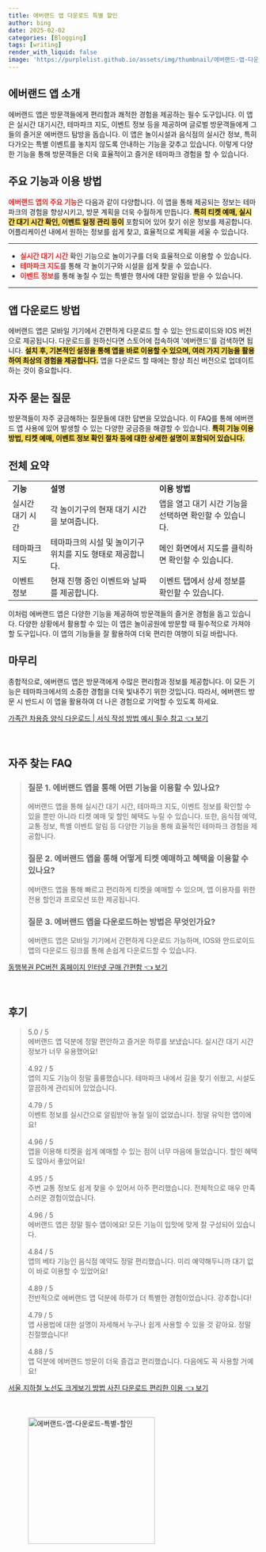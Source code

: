 ```yaml
---
title: 에버랜드 앱 다운로드 특별 할인
author: bing
date: 2025-02-02
categories: [Blogging]
tags: [writing]
render_with_liquid: false
image: 'https://purplelist.github.io/assets/img/thumbnail/에버랜드-앱-다운로드-특별-할인.webp'
---
```



<h2 id='에버랜드 앱 소개'>에버랜드 앱 소개</h2>

<p>에버랜드 앱은 방문객들에게 편리함과 쾌적한 경험을 제공하는 필수 도구입니다. 이 앱은 실시간 대기시간, 테마파크 지도, 이벤트 정보 등을 제공하며 글로벌 방문객들에게 그들의 즐거운 에버랜드 탐방을 돕습니다. 이 앱은 놀이시설과 음식점의 실시간 정보, 특히 다가오는 특별 이벤트를 놓치지 않도록 안내하는 기능을 갖추고 있습니다. 이렇게 다양한 기능을 통해 방문객들은 더욱 효율적이고 즐거운 테마파크 경험을 할 수 있습니다.</p>

<h2 id='주요 기능과 이용 방법'>주요 기능과 이용 방법</h2>

<p><b><span style="color: #ee2323;">에버랜드 앱의 주요 기능</span></b>은 다음과 같이 다양합니다. 이 앱을 통해 제공되는 정보는 테마파크의 경험을 향상시키고, 방문 계획을 더욱 수월하게 만듭니다. <b><span style="background-color: #ffe066;">특히 티켓 예매, 실시간 대기 시간 확인, 이벤트 일정 관리 등이</span></b> 포함되어 있어 찾기 쉬운 정보를 제공합니다. 어플리케이션 내에서 원하는 정보를 쉽게 찾고, 효율적으로 계획을 세울 수 있습니다.</p>

<hr />

<ul>
    <li><b><span style="color: #ee2323;">실시간 대기 시간</span></b> 확인 기능으로 놀이기구를 더욱 효율적으로 이용할 수 있습니다.</li>
    <li><b><span style="color: #ee2323;">테마파크 지도</span></b>를 통해 각 놀이기구와 시설을 쉽게 찾을 수 있습니다.</li>
    <li><b><span style="color: #ee2323;">이벤트 정보</span></b>를 통해 놓칠 수 있는 특별한 행사에 대한 알림을 받을 수 있습니다.</li>
</ul>

<hr />

<h2 id='앱 다운로드 방법'>앱 다운로드 방법</h2>

<p>에버랜드 앱은 모바일 기기에서 간편하게 다운로드 할 수 있는 안드로이드와 IOS 버전으로 제공됩니다. 다운로드를 원하신다면 스토어에 접속하여 '에버랜드'를 검색하면 됩니다. <b><span style="background-color: #ffe066;">설치 후, 기본적인 설정을 통해 앱을 바로 이용할 수 있으며, 여러 가지 기능을 활용하여 최상의 경험을 제공합니다.</span></b> 앱을 다운로드 할 때에는 항상 최신 버전으로 업데이트하는 것이 중요합니다.</p>

<h2 id='자주 묻는 질문'>자주 묻는 질문</h2>

<p>방문객들이 자주 궁금해하는 질문들에 대한 답변을 모았습니다. 이 FAQ를 통해 에버랜드 앱 사용에 있어 발생할 수 있는 다양한 궁금증을 해결할 수 있습니다. <b><span style="background-color: #ffe066;">특히 기능 이용 방법, 티켓 예매, 이벤트 정보 확인 절차 등에 대한 상세한 설명이 포함되어 있습니다.</span></b></p>

<h2 id='전체 요약'>전체 요약</h2>

<table>
    <tr>
        <td><b>기능</b></td>
        <td><b>설명</b></td>
        <td><b>이용 방법</b></td>
    </tr>
    <tr>
        <td>실시간 대기 시간</td>
        <td>각 놀이기구의 현재 대기 시간을 보여줍니다.</td>
        <td>앱을 열고 대기 시간 기능을 선택하면 확인할 수 있습니다.</td>
    </tr>
    <tr>
        <td>테마파크 지도</td>
        <td>테마파크의 시설 및 놀이기구 위치를 지도 형태로 제공합니다.</td>
        <td>메인 화면에서 지도를 클릭하면 확인할 수 있습니다.</td>
    </tr>
    <tr>
        <td>이벤트 정보</td>
        <td>현재 진행 중인 이벤트와 날짜를 제공합니다.</td>
        <td>이벤트 탭에서 상세 정보를 확인할 수 있습니다.</td>
    </tr>
</table>

<p>이처럼 에버랜드 앱은 다양한 기능을 제공하여 방문객들의 즐거운 경험을 돕고 있습니다. 다양한 상황에서 활용할 수 있는 이 앱은 놀이공원에 방문할 때 필수적으로 가져야 할 도구입니다. 이 앱의 기능들을 잘 활용하여 더욱 편리한 여행이 되길 바랍니다.</p>

<h2 id='마무리'>마무리</h2>

<p>종합적으로, 에버랜드 앱은 방문객에게 수많은 편리함과 정보를 제공합니다. 이 모든 기능은 테마파크에서의 소중한 경험을 더욱 빛내주기 위한 것입니다. 따라서, 에버랜드 방문 시 반드시 이 앱을 활용하여 더 나은 경험으로 기억할 수 있도록 하세요.</p>


<p><a class="click-button" title="가족간 차용증 양식 다운로드 | 서식 작성 방법 예시 필수 참고" href="https://purplelist.github.io/posts/%EA%B0%80%EC%A1%B1%EA%B0%84-%EC%B0%A8%EC%9A%A9%EC%A6%9D-%EC%96%91%EC%8B%9D-%EB%8B%A4%EC%9A%B4%EB%A1%9C%EB%93%9C-%EC%84%9C%EC%8B%9D-%EC%9E%91%EC%84%B1-%EB%B0%A9%EB%B2%95-%EC%98%88%EC%8B%9C-%ED%95%84%EC%88%98-%EC%B0%B8%EA%B3%A0/" rel="dofollow">가족간 차용증 양식 다운로드 | 서식 작성 방법 예시 필수 참고 👈 보기</a></p><br>
<h2 id='자주_찾는_FAQ'>자주 찾는 FAQ</h2>
<div itemscope="" itemtype="https://schema.org/FAQPage"> 
<blockquote> 
<div itemscope="" itemprop="mainEntity" itemtype="https://schema.org/Question"> 
<h3 itemprop="name">질문 1. 에버랜드 앱을 통해 어떤 기능을 이용할 수 있나요?</h3> 
<div itemscope="" itemprop="acceptedAnswer" itemtype="https://schema.org/Answer"> 
<span itemprop="text"> 
<p>에버랜드 앱을 통해 실시간 대기 시간, 테마파크 지도, 이벤트 정보를 확인할 수 있을 뿐만 아니라 티켓 예매 및 할인 혜택도 누릴 수 있습니다. 또한, 음식점 예약, 교통 정보, 특별 이벤트 알림 등 다양한 기능을 통해 효율적인 테마파크 경험을 제공합니다.</p> 
</span> 
</div> 
</div> 

<div itemscope="" itemprop="mainEntity" itemtype="https://schema.org/Question"> 
<h3 itemprop="name">질문 2. 에버랜드 앱을 통해 어떻게 티켓 예매하고 혜택을 이용할 수 있나요?</h3> 
<div itemscope="" itemprop="acceptedAnswer" itemtype="https://schema.org/Answer"> 
<span itemprop="text"> 
<p>에버랜드 앱을 통해 빠르고 편리하게 티켓을 예매할 수 있으며, 앱 이용자를 위한 전용 할인과 프로모션 또한 제공됩니다.</p> 
</span> 
</div> 
</div> 

<div itemscope="" itemprop="mainEntity" itemtype="https://schema.org/Question"> 
<h3 itemprop="name">질문 3. 에버랜드 앱을 다운로드하는 방법은 무엇인가요?</h3> 
<div itemscope="" itemprop="acceptedAnswer" itemtype="https://schema.org/Answer"> 
<span itemprop="text"> 
<p>에버랜드 앱은 모바일 기기에서 간편하게 다운로드 가능하며, IOS와 안드로이드 앱의 다운로드 링크를 통해 손쉽게 다운로드할 수 있습니다.</p> 
</span> 
</div> 
</div> 

</blockquote> 
</div>
<p><a class="click-button" title="동행복권 PC버전 홈페이지 인터넷 구매 간편함" href="https://purplelist.github.io/posts/%EB%8F%99%ED%96%89%EB%B3%B5%EA%B6%8C-PC%EB%B2%84%EC%A0%84-%ED%99%88%ED%8E%98%EC%9D%B4%EC%A7%80-%EC%9D%B8%ED%84%B0%EB%84%B7-%EA%B5%AC%EB%A7%A4-%EA%B0%84%ED%8E%B8%ED%95%A8/" rel="dofollow">동행복권 PC버전 홈페이지 인터넷 구매 간편함 👈 보기</a></p><br>
<h2 id='후기'>후기</h2>
<div itemscope itemtype="https://schema.org/Product">
  <blockquote>
  <div itemprop="review" itemscope itemtype="https://schema.org/Review">
      <div itemprop="reviewRating" itemscope itemtype="https://schema.org/Rating"> <span itemprop="ratingValue">5.0</span> / <span itemprop="bestRating">5</span> </div>
      <span itemprop="reviewBody">에버랜드 앱 덕분에 정말 편안하고 즐거운 하루를 보냈습니다. 실시간 대기 시간 정보가 너무 유용했어요!</span>
  </div>
  <br>
  <div itemprop="review" itemscope itemtype="https://schema.org/Review">
      <div itemprop="reviewRating" itemscope itemtype="https://schema.org/Rating"> <span itemprop="ratingValue">4.92</span> / <span itemprop="bestRating">5</span> </div>
      <span itemprop="reviewBody">앱의 지도 기능이 정말 훌륭했습니다. 테마파크 내에서 길을 찾기 쉬웠고, 시설도 깔끔하게 관리되어 있었습니다.</span>
  </div>
  <br>
  <div itemprop="review" itemscope itemtype="https://schema.org/Review">
      <div itemprop="reviewRating" itemscope itemtype="https://schema.org/Rating"> <span itemprop="ratingValue">4.79</span> / <span itemprop="bestRating">5</span> </div>
      <span itemprop="reviewBody">이벤트 정보를 실시간으로 알림받아 놓칠 일이 없었습니다. 정말 유익한 앱이에요!</span>
  </div>
  <br>
  <div itemprop="review" itemscope itemtype="https://schema.org/Review">
      <div itemprop="reviewRating" itemscope itemtype="https://schema.org/Rating"> <span itemprop="ratingValue">4.96</span> / <span itemprop="bestRating">5</span> </div>
      <span itemprop="reviewBody">앱을 이용해 티켓을 쉽게 예매할 수 있는 점이 너무 마음에 들었습니다. 할인 혜택도 많아서 좋았어요!</span>
  </div>
  <br>
  <div itemprop="review" itemscope itemtype="https://schema.org/Review">
      <div itemprop="reviewRating" itemscope itemtype="https://schema.org/Rating"> <span itemprop="ratingValue">4.95</span> / <span itemprop="bestRating">5</span> </div>
      <span itemprop="reviewBody">주변 교통 정보도 쉽게 찾을 수 있어서 아주 편리했습니다. 전체적으로 매우 만족스러운 경험이었습니다.</span>
  </div>
  <br>
  <div itemprop="review" itemscope itemtype="https://schema.org/Review">
      <div itemprop="reviewRating" itemscope itemtype="https://schema.org/Rating"> <span itemprop="ratingValue">4.96</span> / <span itemprop="bestRating">5</span> </div>
      <span itemprop="reviewBody">에버랜드 앱은 정말 필수 앱이에요! 모든 기능이 입맛에 맞게 잘 구성되어 있습니다.</span>
  </div>
  <br>
  <div itemprop="review" itemscope itemtype="https://schema.org/Review">
      <div itemprop="reviewRating" itemscope itemtype="https://schema.org/Rating"> <span itemprop="ratingValue">4.84</span> / <span itemprop="bestRating">5</span> </div>
      <span itemprop="reviewBody">앱의 베타 기능인 음식점 예약도 정말 편리했습니다. 미리 예약해두니까 대기 없이 바로 이용할 수 있었어요!</span>
  </div>
  <br>
  <div itemprop="review" itemscope itemtype="https://schema.org/Review">
      <div itemprop="reviewRating" itemscope itemtype="https://schema.org/Rating"> <span itemprop="ratingValue">4.89</span> / <span itemprop="bestRating">5</span> </div>
      <span itemprop="reviewBody">전반적으로 에버랜드 앱 덕분에 하루가 더 특별한 경험이었습니다. 강추합니다!</span>
  </div>
  <br>
  <div itemprop="review" itemscope itemtype="https://schema.org/Review">
      <div itemprop="reviewRating" itemscope itemtype="https://schema.org/Rating"> <span itemprop="ratingValue">4.79</span> / <span itemprop="bestRating">5</span> </div>
      <span itemprop="reviewBody">앱 사용법에 대한 설명이 자세해서 누구나 쉽게 사용할 수 있을 것 같아요. 정말 친절했습니다!</span>
  </div>
  <br>
  <div itemprop="review" itemscope itemtype="https://schema.org/Review">
      <div itemprop="reviewRating" itemscope itemtype="https://schema.org/Rating"> <span itemprop="ratingValue">4.88</span> / <span itemprop="bestRating">5</span> </div>
      <span itemprop="reviewBody">앱 덕분에 에버랜드 방문이 더욱 즐겁고 편리했습니다. 다음에도 꼭 사용할 거예요!</span>
  </div>
  </blockquote>
</div>
<p><a class="click-button" title="서울 지하철 노선도 크게보기 방법 사진 다운로드 편리한 이용" href="https://purplelist.github.io/posts/%EC%84%9C%EC%9A%B8-%EC%A7%80%ED%95%98%EC%B2%A0-%EB%85%B8%EC%84%A0%EB%8F%84-%ED%81%AC%EA%B2%8C%EB%B3%B4%EA%B8%B0-%EB%B0%A9%EB%B2%95-%EC%82%AC%EC%A7%84-%EB%8B%A4%EC%9A%B4%EB%A1%9C%EB%93%9C-%ED%8E%B8%EB%A6%AC%ED%95%9C-%EC%9D%B4%EC%9A%A9/" rel="dofollow">서울 지하철 노선도 크게보기 방법 사진 다운로드 편리한 이용 👈 보기</a></p><br>
<figure class="image"><img src="https://purplelist.github.io/assets/img/thumbnail/에버랜드-앱-다운로드-특별-할인.webp" alt="에버랜드-앱-다운로드-특별-할인" width="256" height="256"></figure>